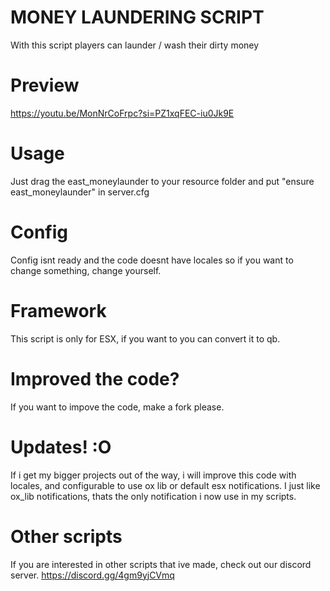 # MONEY LAUNDERING SCRIPT
With this script players can launder / wash their dirty money
# Preview
https://youtu.be/MonNrCoFrpc?si=PZ1xqFEC-iu0Jk9E
# Usage
Just drag the east_moneylaunder to your resource folder and put "ensure east_moneylaunder" in server.cfg
# Config
Config isnt ready and the code doesnt have locales so if you want to change something, change yourself.
# Framework
This script is only for ESX, if you want to you can convert it to qb.
# Improved the code?
If you want to impove the code, make a fork please.
# Updates! :O
If i get my bigger projects out of the way, i will improve this code with locales, and configurable to use ox lib or default esx notifications.
I just like ox_lib notifications, thats the only notification i now use in my scripts.
# Other scripts
If you are interested in other scripts that ive made, check out our discord server.
https://discord.gg/4gm9yjCVmq
